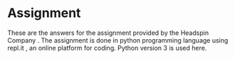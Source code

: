 # Assignment
 
These are the answers for the assignment provided by the Headspin Company .
The assignment is done in python programming language using repl.it , an online platform for coding.
Python version 3 is used here. 
